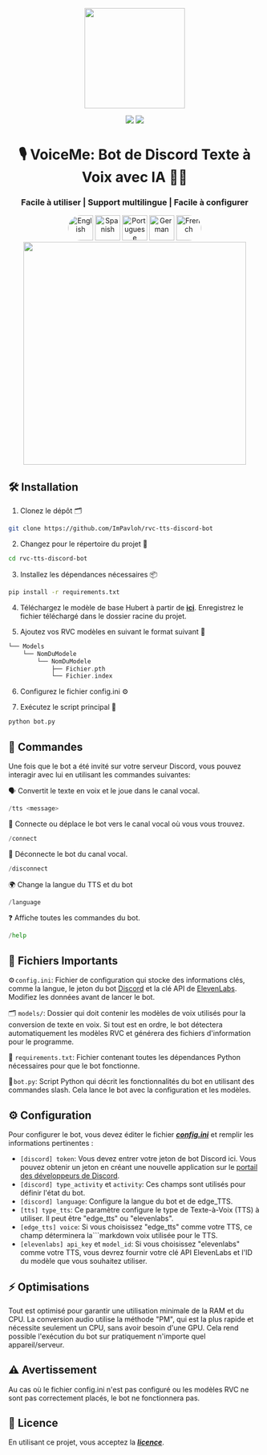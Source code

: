 <div align="center">
  
<img src="https://i.imgur.com/hWNq5jh.png" width="200"/><br>
  
<a href="https://github.com/ImPavloh/rvc-tts-discord-bot" target="_blank"><img src="https://img.shields.io/github/license/impavloh/rvc-tts-discord-bot?style=for-the-badge&logo=github&logoColor=white"></a>
<a href="https://twitter.com/ImPavloh" target="_blank"><img src="https://img.shields.io/badge/Pavloh-%231DA1F2.svg?style=for-the-badge&logo=twitter&logoColor=white"></a>

<h1>🎙️ VoiceMe: Bot de Discord Texte à Voix avec IA 🤖💬</h1>
<h3>Facile à utiliser | Support multilingue | Facile à configurer</h3>
<a href="README.md"><img alt="English" src="https://unpkg.com/language-icons/icons/en.svg" width="50px" style="border-top-left-radius: 25px; border-bottom-left-radius: 25px;"></a>
<a href="README_es.md"><img alt="Spanish" src="https://unpkg.com/language-icons/icons/es.svg" width="50px"></a>
<a href="README_pt.md"><img alt="Portuguese" src="https://unpkg.com/language-icons/icons/pt.svg" width="50px"></a>
<a href="README_de.md"><img alt="German" src="https://unpkg.com/language-icons/icons/de.svg" width="50px"></a>
<a href="README_fr.md"><img alt="French" src="https://unpkg.com/language-icons/icons/fr.svg" width="50px" style="border-top-right-radius: 25px; border-bottom-right-radius: 25px;"></a><br>

<img src="https://i.imgur.com/s6ksS9x.png" width="444"/>
</div>

## 🛠️ Installation

1. Clonez le dépôt 🗂️ 
```bash
git clone https://github.com/ImPavloh/rvc-tts-discord-bot
```

2. Changez pour le répertoire du projet 📁 
```bash
cd rvc-tts-discord-bot
```

3. Installez les dépendances nécessaires 📦
```bash
pip install -r requirements.txt
```

4. Téléchargez le modèle de base Hubert à partir de **[ici](https://huggingface.co/spaces/ImPavloh/RVC-TTS-Demo/resolve/main/hubert_base.pt)**. Enregistrez le fichier téléchargé dans le dossier racine du projet.

5.  Ajoutez vos RVC modèles en suivant le format suivant 📂
```Swift
└── Models
    └── NomDuModele
        └── NomDuModele
            ├── Fichier.pth
            └── Fichier.index
```

6. Configurez le fichier config.ini ⚙️

7. Exécutez le script principal 🚀
```bash
python bot.py
```

## 📝 Commandes 

Une fois que le bot a été invité sur votre serveur Discord, vous pouvez interagir avec lui en utilisant les commandes suivantes:

🗣️ Convertit le texte en voix et le joue dans le canal vocal.
```python
/tts <message>
```

🔗 Connecte ou déplace le bot vers le canal vocal où vous vous trouvez.
```python
/connect
```

🔌 Déconnecte le bot du canal vocal.
```python
/disconnect
```

🌍 Change la langue du TTS et du bot
```python
/language
```

❓ Affiche toutes les commandes du bot.
```python
/help
```

## 📄 Fichiers Importants

⚙️ `config.ini`: Fichier de configuration qui stocke des informations clés, comme la langue, le jeton du bot [Discord](https://discord.com/developers/applications) et la clé API de [ElevenLabs](https://elevenlabs.io). Modifiez les données avant de lancer le bot.

🗂️ `models/`: Dossier qui doit contenir les modèles de voix utilisés pour la conversion de texte en voix. Si tout est en ordre, le bot détectera automatiquement les modèles RVC et générera des fichiers d'information pour le programme.

📑 `requirements.txt`: Fichier contenant toutes les dépendances Python nécessaires pour que le bot fonctionne.

🤖 `bot.py`: Script Python qui décrit les fonctionnalités du bot en utilisant des commandes slash. Cela lance le bot avec la configuration et les modèles.

## ⚙️ Configuration

Pour configurer le bot, vous devez éditer le fichier ***[config.ini](https://github.com/ImPavloh/cpu-rvc-tts-discord-bot/blob/main/config.ini)*** et remplir les informations pertinentes :

- `[discord] token`: Vous devez entrer votre jeton de bot Discord ici. Vous pouvez obtenir un jeton en créant une nouvelle application sur le [portail des développeurs de Discord](https://discord.com/developers/applications).
- `[discord] type_activity` et `activity`: Ces champs sont utilisés pour définir l'état du bot.
- `[discord] language`: Configure la langue du bot et de edge_TTS.
- `[tts] type_tts`: Ce paramètre configure le type de Texte-à-Voix (TTS) à utiliser. Il peut être "edge_tts" ou "elevenlabs".
- `[edge_tts] voice`: Si vous choisissez "edge_tts" comme votre TTS, ce champ déterminera la```markdown
voix utilisée pour le TTS.
- `[elevenlabs] api_key` et `model_id`: Si vous choisissez "elevenlabs" comme votre TTS, vous devrez fournir votre clé API ElevenLabs et l'ID du modèle que vous souhaitez utiliser.


## ⚡ Optimisations

Tout est optimisé pour garantir une utilisation minimale de la RAM et du CPU. La conversion audio utilise la méthode "PM", qui est la plus rapide et nécessite seulement un CPU, sans avoir besoin d'une GPU. Cela rend possible l'exécution du bot sur pratiquement n'importe quel appareil/serveur.

## ⚠️ Avertissement

Au cas où le fichier config.ini n'est pas configuré ou les modèles RVC ne sont pas correctement placés, le bot ne fonctionnera pas.

## 📝 Licence

En utilisant ce projet, vous acceptez la ***[licence](https://github.com/ImPavloh/rvc-tts-discord-bot/blob/main/LICENSE)***.
